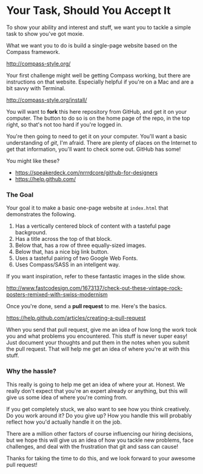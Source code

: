 # Your Task, Should You Accept It

To show your ability and interest and stuff, we want you to tackle a simple task to show you've got moxie.

What we want you to do is build a single-page website based on the Compass framework.

http://compass-style.org/

Your first challenge might well be getting Compass working, but there are instructions on that website.
Especially helpful if you're on a Mac and are a bit savvy with Terminal.

http://compass-style.org/install/

You will want to **fork** this here repository from GitHub, and get it on your computer.
The button to do so is on the home page of the repo, in the top right,
so that's not too hard if you're logged in.

You're then going to need to get it on your computer.
You'll want a basic understanding of *git*, I'm afraid.
There are plenty of places on the Internet to get that information,
you'll want to check some out. GitHub has some!

You might like these?

* https://speakerdeck.com/nrrrdcore/github-for-designers
* https://help.github.com/

### The Goal

Your goal it to make a basic one-page website at `index.html` that demonstrates the following.

1. Has a vertically centered block of content with a tasteful page background.
2. Has a title across the top of that block.
3. Below that, has a row of three equally-sized images.
4. Below that, has a nice big link button.
5. Uses a tasteful pairing of two Google Web Fonts.
6. Uses Compass/SASS in an intellgent way.

If you want inspiration, refer to these fantastic images in the slide show.

http://www.fastcodesign.com/1673137/check-out-these-vintage-rock-posters-remixed-with-swiss-modernism

Once you're done, send a **pull request** to me. Here's the basics.

https://help.github.com/articles/creating-a-pull-request

When you send that pull request, give me an idea of how long the work took you
and what problems you encountered.
This stuff is never super easy! Just document your thoughts and put them in the notes when you
submit the pull request. That will help me get an idea of where you're at with this stuff.

### Why the hassle?

This really is going to help me get an idea of where your at. Honest.
We really don't expect that you're an expert already or anything,
but this will give us some idea of where you're coming from.

If you get completely stuck, we also want to see how you think creatively.
Do you work around it? Do you give up?
How you handle this will probably reflect how you'd actually handle it on the job.

There are a million other factors of course influencing our hiring decisions,
but we hope this will give us an idea of how you tackle new problems,
face challenges, and deal with the frustration that git and sass can cause!

Thanks for taking the time to do this, and we look forward to your awesome pull request!
